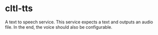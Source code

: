 # cltl-tts
A text to speech service.
This service expects a text and outputs an audio file.
In the end, the voice should also be configurable.
